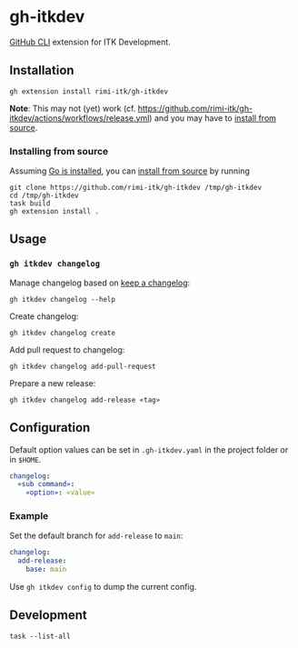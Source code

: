 # gh-itkdev

[GitHub CLI](https://docs.github.com/en/github-cli) extension for ITK Development.

## Installation

```shell
gh extension install rimi-itk/gh-itkdev
```

**Note**: This may not (yet) work (cf. <https://github.com/rimi-itk/gh-itkdev/actions/workflows/release.yml>) and you
may have to [install from source](#installing-from-source).

### Installing from source

Assuming [Go is installed](https://go.dev/doc/install), you can [install from
source](https://cli.github.com/manual/gh_extension_install) by running

``` shell
git clone https://github.com/rimi-itk/gh-itkdev /tmp/gh-itkdev
cd /tmp/gh-itkdev
task build
gh extension install .
```

## Usage

### `gh itkdev changelog`

Manage changelog based on [keep a changelog](https://keepachangelog.com/en/1.1.0/):

```shell
gh itkdev changelog --help
```

Create changelog:

```shell
gh itkdev changelog create
```

Add pull request to changelog:

```shell
gh itkdev changelog add-pull-request
```

Prepare a new release:

```shell
gh itkdev changelog add-release «tag»
```

## Configuration

Default option values can be set in `.gh-itkdev.yaml` in the project folder or in `$HOME`.

``` yaml
changelog:
  «sub command»:
    «option»: «value»
```

### Example

Set the default branch for `add-release` to `main`:

``` yaml
changelog:
  add-release:
    base: main
```

Use `gh itkdev config` to dump the current config.

## Development

``` shell
task --list-all
```
